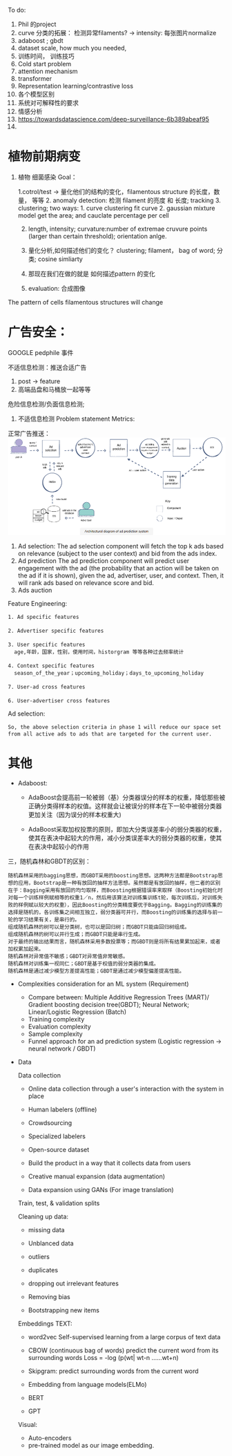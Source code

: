 
To do:
  1. Phil 的project
  2. curve 分类的拓展： 检测异常filaments? -> intensity: 每张图片normalize
  3. adaboost ; gbdt
  4. dataset scale, how much you needed, 
  5. 训练时间， 训练技巧
  6. Cold start problem
  7. attention mechanism
  8. transformer
  9. Representation learning/contrastive loss
  10. 各个模型区别
  11. 系统对可解释性的要求
  12. 情感分析
  13. https://towardsdatascience.com/deep-surveillance-6b389abeaf95
  14. 
  
植物前期病变
========
1. 植物 细菌感染
Goal：

      1.cotrol/test -> 量化他们的结构的变化，filamentous structure 的长度，数量， 等等
      2. anomaly detection: 检测 filament 的亮度 和 长度; tracking
      3. clustering; two ways: 
          1. curve clustering fit curve
          2. gaussian mixture model get the area; and cauclate percentage per cell
          
      2. length, intensity; curvature:number of extremae cruvure points (larger than certain threshold); orientation anlge. 
     
      3. 量化分析,如何描述他们的变化？ clustering; filament， bag of word; 分类; cosine simliarty
    
      5. 那现在我们在做的就是 如何描述pattern 的变化
      6. evaluation: 合成图像
      
      
The pattern of cells filamentous structures will change

广告安全：
=========
GOOGLE pedphile 事件

不适信息检测：推送合适广告
  1. post -> feature
  2. 高端品盘和马桶放一起等等

危险信息检测/负面信息检测;


1. 不适信息检测
  Problem statement
  Metrics:
  

  
正常广告推送：
  ![img](./guanggao.png )
  1. Ad selection: The ad selection component will fetch the top k ads based on relevance (subject to the user context) and bid from the ads index.
  2. Ad prediction The ad prediction component will predict user engagement with the ad (the probability that an action will be taken on the ad if it is shown), given the ad, advertiser, user, and context. Then, it will rank ads based on relevance score and bid.
  3. Ads auction 
  
  Feature Engineering:
  
    1. Ad specific features

    2. Advertiser specific features

    3. User specific features
      age,年龄，国家，性别，使用时间，historgram 等等各种过去频率统计

    4. Context specific features
      season_of_the_year；upcoming_holiday；days_to_upcoming_holiday

    7. User-ad cross features

    6. User-advertiser cross features
  
  Ad selection:
    
    So, the above selection criteria in phase 1 will reduce our space set from all active ads to ads that are targeted for the current user.

  
  
其他
=========
  
* Adaboost:
  * AdaBoost会提高前一轮被弱（基）分类器误分的样本的权重，降低那些被正确分类得样本的权值。这样就会让被误分的样本在下一轮中被弱分类器更加关注（因为误分的样本权重大)
  
  * AdaBoost采取加权投票的原则，即加大分类误差率小的弱分类器的权重，使其在表决中起较大的作用，减小分类误差率大的弱分类器的权重，使其在表决中起较小的作用
  
三，随机森林和GBDT的区别：

    随机森林采用的bagging思想，而GBDT采用的boosting思想。这两种方法都是Bootstrap思想的应用，Bootstrap是一种有放回的抽样方法思想。虽然都是有放回的抽样，但二者的区别在于：Bagging采用有放回的均匀取样，而Boosting根据错误率来取样（Boosting初始化时对每一个训练样例赋相等的权重1／n，然后用该算法对训练集训练t轮，每次训练后，对训练失败的样例赋以较大的权重），因此Boosting的分类精度要优于Bagging。Bagging的训练集的选择是随机的，各训练集之间相互独立，弱分类器可并行，而Boosting的训练集的选择与前一轮的学习结果有关，是串行的。
    组成随机森林的树可以是分类树，也可以是回归树；而GBDT只能由回归树组成。
    组成随机森林的树可以并行生成；而GBDT只能是串行生成。
    对于最终的输出结果而言，随机森林采用多数投票等；而GBDT则是将所有结果累加起来，或者加权累加起来。
    随机森林对异常值不敏感；GBDT对异常值非常敏感。
    随机森林对训练集一视同仁；GBDT是基于权值的弱分类器的集成。
    随机森林是通过减少模型方差提高性能；GBDT是通过减少模型偏差提高性能。
    
* Complexities consideration for an ML system (Requirement)

  * Compare between: Multiple Additive Regression Trees (MART)/ Gradient boosting decision tree(GBDT); Neural Network; Linear/Logistic Regression (Batch) 
  * Training complexity
  * Evaluation complexity
  * Sample complexity
  * Funnel approach for an ad prediction system (Logistic regression -> neural network / GBDT)
  
* Data

  Data collection
  
  * Online data collection through a user's interaction with the system in place
  * Human labelers (offline)
  
   * Crowdsourcing
   * Specialized labelers
   * Open-source dataset
   * Build the product in a way that it collects data from users
   * Creative manual expansion (data augmentation)
   * Data expansion using GANs (For image translation)
    
  
  Train, test, & validation splits
  
  Cleaning up data:
    * missing data
    
    * Unblanced data
    
    * outliers
    * duplicates
    * dropping out irrelevant features
    
    * Removing bias
    * Bootstrapping new items
    
  Embeddings
    TEXT:
    * word2vec 
        Self-supervised learning from a large corpus of text data
     * CBOW (continuous bag of words)
        predict the current word from its surrounding words
        Loss = -log (p(wt| wt-n ......wt+n)
     * Skipgram: 
        predict surrounding words from the current word
    
    * Embedding from language models(ELMo)
    * BERT
    * GPT
      
    Visual:
    * Auto-encoders
    * pre-trained model as our image embedding.
    
  
